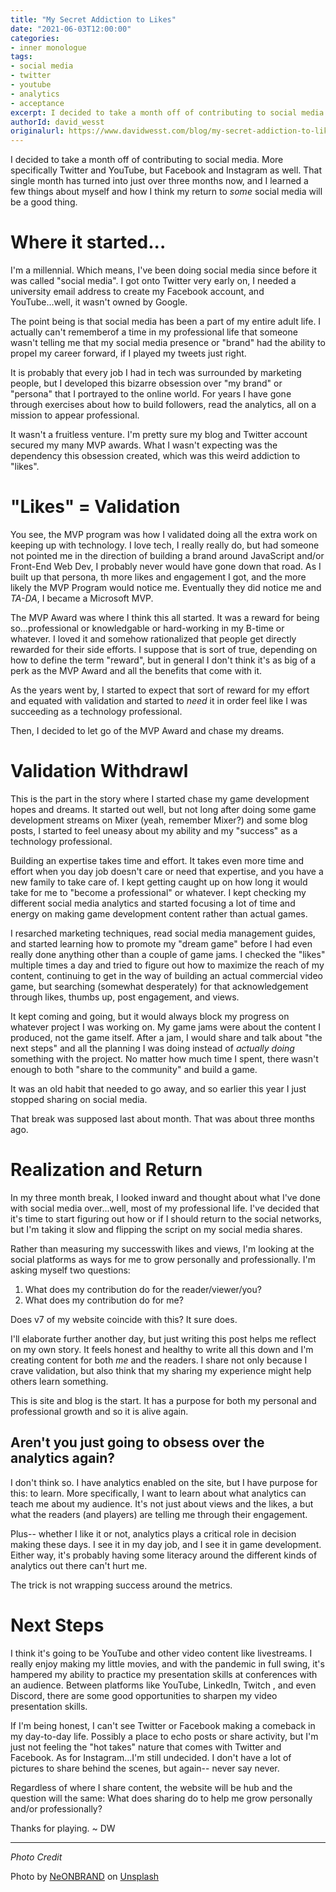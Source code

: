 ```yaml
---
title: "My Secret Addiction to Likes"
date: "2021-06-03T12:00:00"
categories:
- inner monologue
tags:
- social media
- twitter
- youtube
- analytics
- acceptance
excerpt: I decided to take a month off of contributing to social media. More specifically Twitter and YouTube, but Facebook and Instagram as well. That single month has turned into just over three months now, and I learned a few things about myself and how I think my return to some social media will be a good thing.
authorId: david_wesst
originalurl: https://www.davidwesst.com/blog/my-secret-addiction-to-likes/
---
```


I decided to take a month off of contributing to social media. More specifically Twitter and YouTube, but Facebook and Instagram as well. That single month has turned into just over three months now, and I learned a few things about myself and how I think my return to _some_ social media will be a good thing.

# Where it started...
I'm a millennial. Which means, I've been doing social media since before it was called "social media". I got onto Twitter very early on, I needed a university email address to create my Facebook account, and YouTube...well, it wasn't owned by Google.

The point being is that social media has been a part of my entire adult life. I actually can't rememberof a time in my professional life that someone wasn't telling me that my social media presence or "brand" had the ability to propel my career forward, if I played my tweets just right.

It is probably that every job I had in tech was surrounded by marketing people, but I developed this bizarre obsession over "my brand" or "persona" that I portrayed to the online world. For years I have gone through exercises about how to build followers, read the analytics, all on a mission to appear professional.

It wasn't a fruitless venture. I'm pretty sure my blog and Twitter account secured my many MVP awards. What I wasn't expecting was the dependency this obsession created, which was this weird addiction to "likes". 

# "Likes" = Validation
You see, the MVP program was how I validated doing all the extra work on keeping up with technology. I love tech, I really really do, but had someone not pointed me in the direction of building a brand around JavaScript and/or Front-End Web Dev, I probably never would have gone down that road. As I built up that persona, th more likes and engagement I got, and the more likely the MVP Program would notice me. Eventually they did notice me and _TA-DA_, I became a Microsoft MVP.

The MVP Award was where I think this all started. It was a reward for being so...professional or knowledgable or hard-working in my B-time or whatever. I loved it and somehow rationalized that people get directly rewarded for their side efforts. I suppose that is sort of true, depending on how to define the term "reward", but in general I don't think it's as big of a perk as the MVP Award and all the benefits that come with it.

As the years went by, I started to expect that sort of reward for my effort and equated with validation and started to _need_ it in order feel like I was succeeding as a technology professional.

Then, I decided to let go of the MVP Award and chase my dreams.

# Validation Withdrawl
This is the part in the story where I started chase my game development hopes and dreams. It started out well, but not long after doing some game development streams on Mixer (yeah, remember Mixer?) and some blog posts, I started to feel uneasy about my ability and my "success" as a technology professional.

Building an expertise takes time and effort. It takes even more time and effort when you day job doesn't care or need that expertise, and you have a new family to take care of. I kept getting caught up on how long it would take for me to "become a professional" or whatever. I kept checking my different social media analytics and started focusing a lot of time and energy on making game development content rather than actual games. 

I resarched marketing techniques, read social media management guides, and started learning how to promote my "dream game" before I had even really done anything other than a couple of game jams. I checked the "likes" multiple times a day and tried to figure out how to maximize the reach of my content, continuing to get in the way of building an actual commercial video game, but searching (somewhat desperately) for that acknowledgement through likes, thumbs up, post engagement, and views.

It kept coming and going, but it would always block my progress on whatever project I was working on. My game jams were about the content I produced, not the game itself. After a jam, I would share and talk about "the next steps" and all the planning I was doing instead of _actually doing_ something with the project. No matter how much time I spent, there wasn't enough to both "share to the community" and build a game.

It was an old habit that needed to go away, and so earlier this year I just stopped sharing on social media.

That break was supposed last about month. That was about three months ago.

# Realization and Return
In my three month break, I looked inward and thought about what I've done with social media over...well, most of my professional life. I've decided that it's time to start figuring out how or if I should return to the social networks, but I'm taking it slow and flipping the script on my social media shares.

Rather than measuring my successwith likes and views, I'm looking at the social platforms as ways for me to grow personally and professionally. I'm asking myself two questions:

1. What does my contribution do for the reader/viewer/you?
2. What does my contribution do for me?

Does v7 of my website coincide with this? It sure does. 

I'll elaborate further another day, but just writing this post helps me reflect on my own story. It feels honest and healthy to write all this down and I'm creating content for both  _me_ and the readers. I share not only because I crave validation, but also think that my sharing my experience might help others learn something.

This is site and blog is the start. It has a purpose for both my personal and professional growth and so it is alive again.

## Aren't you just going to obsess over the analytics again?
I don't think so. I have analytics enabled on the site, but I have purpose for this: to learn. More specifically, I want to learn about what analytics can teach me about my audience. It's not just about views and the likes, a but what the readers (and players) are telling me through their engagement.

Plus-- whether I like it or not, analytics plays a critical role in decision making these days. I see it in my day job, and I see it in game development. Either way, it's probably having some literacy around the different kinds of analytics out there can't hurt me. 

The trick is not wrapping success around the metrics. 

# Next Steps

I think it's going to be YouTube and other video content like livestreams. I really enjoy making my little movies, and with the pandemic in full swing, it's hampered my ability to practice my presentation skills at conferences with an audience. Between platforms like YouTube, LinkedIn, Twitch , and even Discord, there are some good opportunities to sharpen my video presentation skills.

If I'm being honest, I can't see Twitter or Facebook making a comeback in my day-to-day life. Possibly a place to echo posts or share activity, but I'm just not feeling the "hot takes" nature that comes with Twitter and Facebook. As for Instagram...I'm still undecided. I don't have a lot of pictures to share behind the scenes, but again-- never say never. 

Regardless of where I share content, the website will be hub and the question will the same: What does sharing do to help me grow personally and/or professionally?

Thanks for playing. ~ DW

---

_Photo Credit_

Photo by <a href="https://unsplash.com/@neonbrand?utm_source=unsplash&utm_medium=referral&utm_content=creditCopyText">NeONBRAND</a> on <a href="https://unsplash.com/s/photos/likes?utm_source=unsplash&utm_medium=referral&utm_content=creditCopyText">Unsplash</a>
  

 

